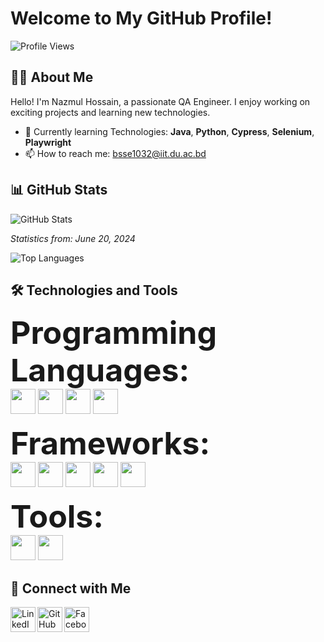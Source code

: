 # Welcome to My GitHub Profile!

![Profile Views](https://komarev.com/ghpvc/?username=YourUsername&color=blue)

## 👨‍💻 About Me

Hello! I'm Nazmul Hossain, a passionate QA Engineer. I enjoy working on exciting projects and learning new technologies.

- 🌱 Currently learning Technologies: **Java**, **Python**, **Cypress**, **Selenium**, **Playwright**
- 📫 How to reach me: bsse1032@iit.du.ac.bd

## 📊 GitHub Stats

![GitHub Stats](https://github-readme-stats.vercel.app/api?username=Nazmul1932&show_icons=true&theme=radical)

_Statistics from: June 20, 2024_

![Top Languages](https://github-readme-stats.vercel.app/api/top-langs/?username=Nazmul1932&layout=compact&theme=radical)

## 🛠️ Technologies and Tools

<span style="font-size: 50px;">**Programming Languages:**</span>
<br>
  <img src="https://img.shields.io/badge/Java-ED8B00?style=for-the-badge&logo=openjdk&logoColor=white" height="40"/>
  <img src="https://img.shields.io/badge/Python-3776AB?style=for-the-badge&logo=python&logoColor=white" height="40"/>
   <img src="https://img.shields.io/badge/JavaScript-F7DF1E?style=for-the-badge&logo=javascript&logoColor=black" height="40"/>
    <img src="https://img.shields.io/badge/SQL-003B57?style=for-the-badge&logo=mysql&logoColor=white" height="40"/>


  
<span style="font-size: 50px;">**Frameworks:**</span>
<br>
   <img src="https://img.shields.io/badge/Selenium-43B02A?style=for-the-badge&logo=selenium&logoColor=white" height="40"/>
  <img src="https://img.shields.io/badge/Angular-DD0031?style=for-the-badge&logo=angular&logoColor=white" height="40"/>
  <img src="https://img.shields.io/badge/Cypress-17202C?style=for-the-badge&logo=cypress&logoColor=white" height="40"/>
  <img src="https://img.shields.io/badge/Playwright-2EAD33?style=for-the-badge&logo=playwright&logoColor=white" height="40"/>
  <img src="https://img.shields.io/badge/Appium-2E79B2?style=for-the-badge&logo=appium&logoColor=white" height="40"/>

  
<span style="font-size: 50px;">**Tools:**</span>
<br>
  <img src="https://img.shields.io/badge/Git-F05032?style=for-the-badge&logo=git&logoColor=white" height="40"/>
  <img src="https://img.shields.io/badge/Postman-FF6C37?style=for-the-badge&logo=postman&logoColor=white" height="40"/>

## 🔗 Connect with Me

[<img align="left" alt="LinkedIn" width="40px" src="https://upload.wikimedia.org/wikipedia/commons/c/ca/LinkedIn_logo_initials.png" />][linkedin]
[<img align="left" alt="GitHub" width="40px" src="https://upload.wikimedia.org/wikipedia/commons/9/91/Octicons-mark-github.svg" />][github]
[<img align="left" alt="Facebook" width="40px" src="https://upload.wikimedia.org/wikipedia/commons/5/51/Facebook_f_logo_%282019%29.svg" />][facebook]

[linkedin]: https://linkedin.com/in/(https://www.linkedin.com/in/nazmul-hossain-6a00a7209/)
[github]: https://github.com/Nazmul1932
[facebook]: https://www.facebook.com/NazmulHossainIIT


